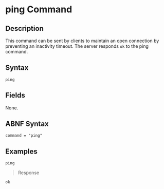 # ping Command

## Description

This command can be sent by clients to maintain an open connection by preventing an inactivity timeout.
The server responds `ok` to the ping command.

## Syntax

```ls
ping
```

## Fields

None.

## ABNF Syntax

```
command = "ping"
```

## Examples

```
ping
```

> Response

```
ok
```
